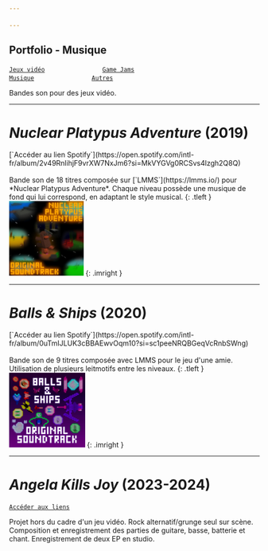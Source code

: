 ```yaml
---

---
```


## Portfolio - Musique

[`Jeux vidéo`](../_posts/2024-09-03-pf-jeux.html)        
[`Game Jams`](../_posts/2024-09-03-pf-jams.html)        
[`Musique`](../_posts/2024-09-03-pf-musique.html)        
[`Autres`](../_posts/2024-09-03-pf-autres.html)        

Bandes son pour des jeux vidéo.

---

# *Nuclear Platypus Adventure* (2019)

<div class="sideside" markdown="1">
[`Accéder au lien Spotify`](https://open.spotify.com/intl-fr/album/2v49RnlihjF9vrXW7NxJm6?si=MkVYGVg0RCSvs4lzgh2Q8Q)<br><br>
Bande son de 18 titres composée sur [`LMMS`](https://lmms.io/) pour *Nuclear Platypus Adventure*. Chaque niveau possède une musique de fond qui lui correspond, en adaptant le style musical.
{: .tleft }

<img src="../assets/img/pf/ost_2.PNG" height=150px>
{: .imright }
</div>

---

# *Balls & Ships* (2020)

<div class="sideside" markdown="1">
[`Accéder au lien Spotify`](https://open.spotify.com/intl-fr/album/0uTmIJLUK3cBBAEwvOqm10?si=sc1peeNRQBGeqVcRnbSWng)<br><br>
Bande son de 9 titres composée avec LMMS pour le jeu d'une amie. Utilisation de plusieurs leitmotifs entre les niveaux.
{: .tleft }

<img src="../assets/img/pf/ost_1.PNG" height=150px>
{: .imright }
</div>

---

# *Angela Kills Joy* (2023-2024)

[`Accéder aux liens`](https://linktr.ee/angelakj)

Projet hors du cadre d'un jeu vidéo. Rock alternatif/grunge seul sur scène. Composition et enregistrement des parties de guitare, basse, batterie et chant. Enregistrement de deux EP en studio.
